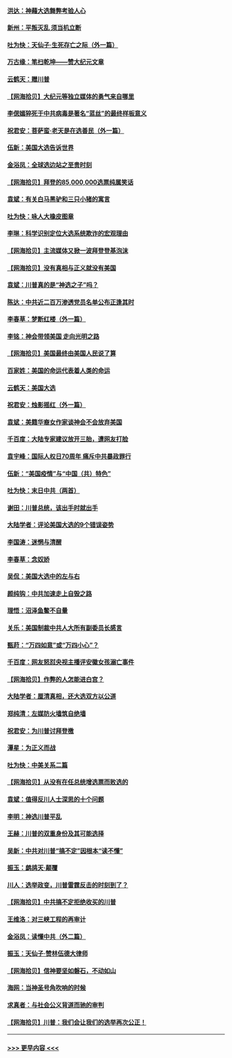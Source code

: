 #### [洪达：神藉大选舞弊考验人心](../pages/nsc993/n12631962.md?t=12200951) 
#### [新州：平叛灭乱  须当机立断](../pages/nsc993/n12631946.md?t=12200951) 
#### [吐为快：天仙子‧生死存亡之际（外一篇）](../pages/nsc993/n12631927.md?t=12200951) 
#### [万古缘：笔扫乾坤——赞大纪元文章](../pages/nsc993/n12631922.md?t=12200951) 
#### [云鹤天：赠川普](../pages/nsc993/n12631823.md?t=12200951) 
#### [【网海拾贝】大纪元等独立媒体的勇气来自哪里](../pages/nsc993/n12629961.md?t=12200951) 
#### [李偲嫣猝死于中共病毒是著名“蓝丝”的最终样板意义](../pages/nsc993/n12628812.md?t=12200951) 
#### [祝君安：菩萨蛮·老天是在选善民（外一篇）](../pages/nsc993/n12628793.md?t=12200951) 
#### [伍新：美国大选告诉世界](../pages/nsc993/n12628768.md?t=12200951) 
#### [金浴凤：全球选边站之至贵时刻](../pages/nsc993/n12627318.md?t=12200951) 
#### [【网海拾贝】拜登的85,000,000选票纯属笑话](../pages/nsc993/n12626569.md?t=12200951) 
#### [袁斌：有关白马黑驴和三只小猪的寓言](../pages/nsc993/n12626198.md?t=12200951) 
#### [吐为快：咏人大橡皮图章](../pages/nsc993/n12624470.md?t=12200951) 
#### [李琳：科学识别定位大选系统欺诈的宏观理由](../pages/nsc993/n12624340.md?t=12200951) 
#### [【网海拾贝】主流媒体又掀一波拜登登基泡沫](../pages/nsc993/n12624000.md?t=12200951) 
#### [【网海拾贝】没有真相与正义就没有美国](../pages/nsc993/n12621885.md?t=12200951) 
#### [袁斌：川普真的是“神选之子”吗？](../pages/nsc993/n12621749.md?t=12200951) 
#### [陈达：中共近二百万渗透党员名单公布正逢其时](../pages/nsc993/n12620870.md?t=12200951) 
#### [李春草：梦断红楼（外一篇）](../pages/nsc993/n12619122.md?t=12200951) 
#### [李铭：神会带领美国 走向光明之路](../pages/nsc993/n12618584.md?t=12200951) 
#### [【网海拾贝】美国最终由美国人民说了算](../pages/nsc993/n12617255.md?t=12200951) 
#### [百家姓：美国的命运代表着人类的命运](../pages/nsc993/n12615838.md?t=12200951) 
#### [云鹤天：美国大选](../pages/nsc993/n12615994.md?t=12200951) 
#### [祝君安：烛影摇红（外一篇）](../pages/nsc993/n12615975.md?t=12200951) 
#### [袁斌：美籍华裔女作家谈神会不会放弃美国](../pages/nsc993/n12615263.md?t=12200951) 
#### [千百度：大陆专家建议放开三胎，遭网友打脸](../pages/nsc993/n12614456.md?t=12200951) 
#### [袁宇峰：国际人权日70周年 痛斥中共暴政罪行](../pages/nsc993/n12611965.md?t=12200951) 
#### [伍新：“美国疫情”与“中国（共）特色”](../pages/nsc993/n12611463.md?t=12200951) 
#### [吐为快：末日中共（两首）](../pages/nsc993/n12611461.md?t=12200951) 
#### [谢田：川普总统，该出手时就出手](../pages/nsc993/n12610905.md?t=12200951) 
#### [大陆学者：评论美国大选的9个错误姿势](../pages/nsc993/n12609586.md?t=12200951) 
#### [李国涛：迷惘与清醒](../pages/nsc993/n12607532.md?t=12200951) 
#### [李春草：念奴娇](../pages/nsc993/n12607083.md?t=12200951) 
#### [吴侃：美国大选中的左与右](../pages/nsc993/n12607054.md?t=12200951) 
#### [颜纯钩：中共加速走上自毁之路](../pages/nsc993/n12606473.md?t=12200951) 
#### [理悟：沼泽鱼鳖不自量](../pages/nsc993/n12606454.md?t=12200951) 
#### [关乐：美国制裁中共人大所有副委员长感言](../pages/nsc993/n12606442.md?t=12200951) 
#### [甄莳：“万四如意”或“万四小心”？](../pages/nsc993/n12606091.md?t=12200951) 
#### [千百度：网友怒怼央视主播评安徽女孩溺亡事件](../pages/nsc993/n12605370.md?t=12200951) 
#### [【网海拾贝】作弊的人怎能进白宫？](../pages/nsc993/n12603546.md?t=12200951) 
#### [大陆学者：厘清真相，还大选双方以公道](../pages/nsc993/n12603475.md?t=12200951) 
#### [郑纯清：左媒防火墙筑自绝墙](../pages/nsc993/n12602226.md?t=12200951) 
#### [祝君安：为川普讨拜登檄](../pages/nsc993/n12602199.md?t=12200951) 
#### [潭星：为正义而战](../pages/nsc993/n12600926.md?t=12200951) 
#### [吐为快：中美关系二篇](../pages/nsc993/n12600908.md?t=12200951) 
#### [【网海拾贝】从没有在任总统增选票而败选的](../pages/nsc993/n12600435.md?t=12200951) 
#### [袁斌：值得反川人士深思的十个问题](../pages/nsc993/n12600332.md?t=12200951) 
#### [李明：神选川普平乱](../pages/nsc993/n12599751.md?t=12200951) 
#### [王赫：川普的双重身份及其可能选择](../pages/nsc993/n12599723.md?t=12200951) 
#### [吴新：中共对川普“搞不定”因根本“读不懂”](../pages/nsc993/n12599502.md?t=12200951) 
#### [振玉：鹧鸪天‧颠覆](../pages/nsc993/n12599494.md?t=12200951) 
#### [川人：选举政变，川普雷霆反击的时刻到了？](../pages/nsc993/n12599291.md?t=12200951) 
#### [【网海拾贝】中共搞不定拒绝收买的川普](../pages/nsc993/n12598955.md?t=12200951) 
#### [王维洛：对三峡工程的再审计](../pages/nsc993/n12598436.md?t=12200951) 
#### [金浴凤：读懂中共（外二篇）](../pages/nsc993/n12597943.md?t=12200951) 
#### [振玉：天仙子‧赞林伍德大律师](../pages/nsc993/n12597929.md?t=12200951) 
#### [【网海拾贝】信神要坚如磐石，不动如山](../pages/nsc993/n12597901.md?t=12200951) 
#### [海网：当神圣号角吹响的时候](../pages/nsc993/n12595891.md?t=12200951) 
#### [求真者：与社会公义背道而驰的审判](../pages/nsc993/n12595868.md?t=12200951) 
#### [【网海拾贝】川普：我们会让我们的选举再次公正！](../pages/nsc993/n12594930.md?t=12200951) 

----
#### [ >>> 更早内容 <<< ](../indexes/nsc993-earlier.md)
